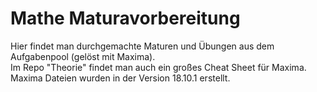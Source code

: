 # Mathe Maturavorbereitung
Hier findet man durchgemachte Maturen und Übungen aus dem Aufgabenpool (gelöst mit Maxima).<br>
Im Repo "Theorie" findet man auch ein großes Cheat Sheet für Maxima.<br>
Maxima Dateien wurden in der Version 18.10.1 erstellt.
